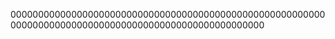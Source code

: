 
0000000000000000000000000000000000000000000000000000000000000000000000000000000000000000000000000000000
